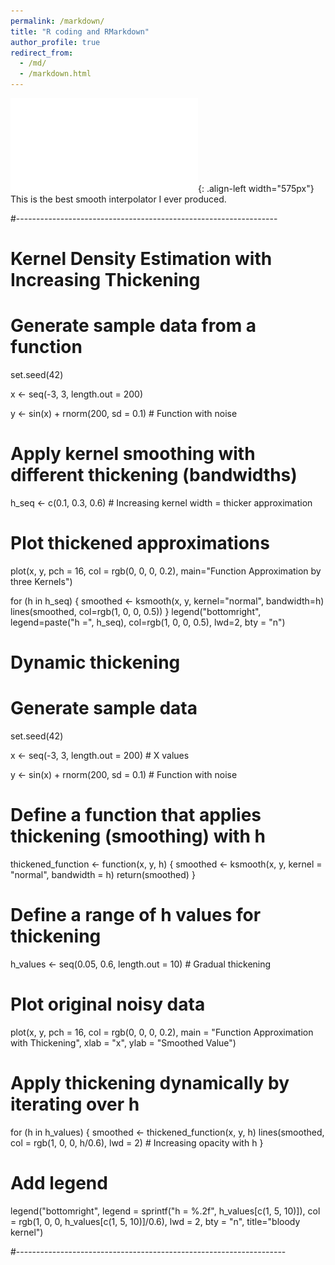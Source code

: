 ```yaml
---
permalink: /markdown/
title: "R coding and RMarkdown"
author_profile: true
redirect_from: 
  - /md/
  - /markdown.html
---
```



![Pub1](/images/BlodyKernel.pdf){: .align-left width="575px"} This is the best smooth interpolator I ever produced.

#-----------------------------------------------------------------
# Kernel Density Estimation with Increasing Thickening

# Generate sample data from a function
set.seed(42)

x <- seq(-3, 3, length.out = 200)

y <- sin(x) + rnorm(200, sd = 0.1)  # Function with noise

# Apply kernel smoothing with different thickening (bandwidths)
h_seq <- c(0.1, 0.3, 0.6)  # Increasing kernel width = thicker approximation

# Plot thickened approximations
plot(x, y, pch = 16, col = rgb(0, 0, 0, 0.2), main="Function Approximation by three Kernels")

for (h in h_seq) {
	smoothed <- ksmooth(x, y, kernel="normal", bandwidth=h)
	lines(smoothed, col=rgb(1, 0, 0, 0.5))
}
legend("bottomright", legend=paste("h =", h_seq), col=rgb(1, 0, 0, 0.5), lwd=2, bty = "n")

# Dynamic thickening

# Generate sample data
set.seed(42)

x <- seq(-3, 3, length.out = 200)  # X values

y <- sin(x) + rnorm(200, sd = 0.1)  # Function with noise

# Define a function that applies thickening (smoothing) with h
thickened_function <- function(x, y, h) {
	smoothed <- ksmooth(x, y, kernel = "normal", bandwidth = h)
	return(smoothed)
}

# Define a range of h values for thickening
h_values <- seq(0.05, 0.6, length.out = 10)  # Gradual thickening

# Plot original noisy data
plot(x, y, pch = 16, col = rgb(0, 0, 0, 0.2), main = "Function Approximation with Thickening",
	xlab = "x", ylab = "Smoothed Value")

# Apply thickening dynamically by iterating over h
for (h in h_values) {
	smoothed <- thickened_function(x, y, h)
	lines(smoothed, col = rgb(1, 0, 0, h/0.6), lwd = 2)  # Increasing opacity with h
}

# Add legend
legend("bottomright", legend = sprintf("h = %.2f", h_values[c(1, 5, 10)]),
	  col = rgb(1, 0, 0, h_values[c(1, 5, 10)]/0.6), lwd = 2, bty = "n", title="bloody kernel")

#-------------------------------------------------------------------



